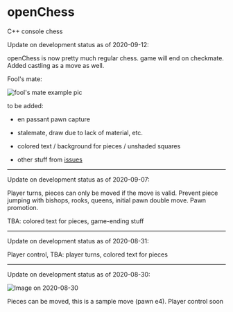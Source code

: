 # openChess
C++ console chess

Update on development status as of 2020-09-12:

openChess is now pretty much regular chess. game will end on checkmate. Added castling as a move as well.

Fool's mate:

![fool's mate example pic](https://i.imgur.com/WPnVf3P.png)

to be added:

- en passant pawn capture

- stalemate, draw due to lack of material, etc.

- colored text / background for pieces / unshaded squares

- other stuff from [issues](https://github.com/finicu212/openChess/issues)

-----

Update on development status as of 2020-09-07:

Player turns, pieces can only be moved if the move is valid. Prevent piece jumping with bishops, rooks, queens, initial pawn double move. Pawn promotion.

TBA: colored text for pieces, game-ending stuff

-----

Update on development status as of 2020-08-31:

Player control, TBA: player turns, colored text for pieces

-----

Update on development status as of 2020-08-30:

![Image on 2020-08-30](https://i.imgur.com/4dBVKcS.png)

Pieces can be moved, this is a sample move (pawn e4). Player control soon
